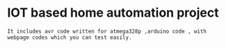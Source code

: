 # IOT based home automation project

```
It includes avr code written for atmega328p ,arduino code , with webpage codes which you can test easily.
```
